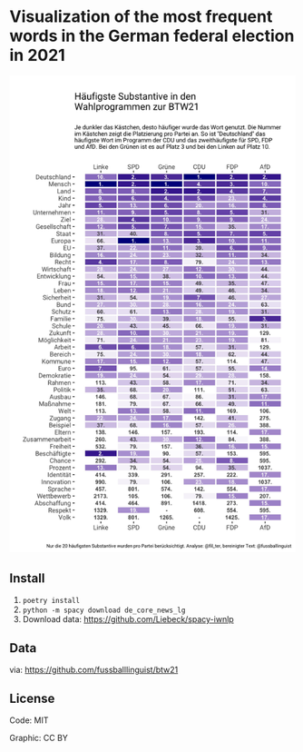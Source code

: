 # Visualization of the most frequent words in the German federal election in 2021

<div align="center">
  <img src="wahlprogramme_1.jpg" alt="Visualization of the most frequent words in the German federal election in 2021">
</div>

## Install

1. `poetry install`
2. `python -m spacy download de_core_news_lg`
3. Download data: <https://github.com/Liebeck/spacy-iwnlp>

## Data

via: <https://github.com/fussballlinguist/btw21>

## License

Code: MIT

Graphic: CC BY
